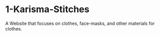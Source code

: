 # 1-Karisma-Stitches
A Website that focuses on clothes, face-masks, and other materials for clothes. 
